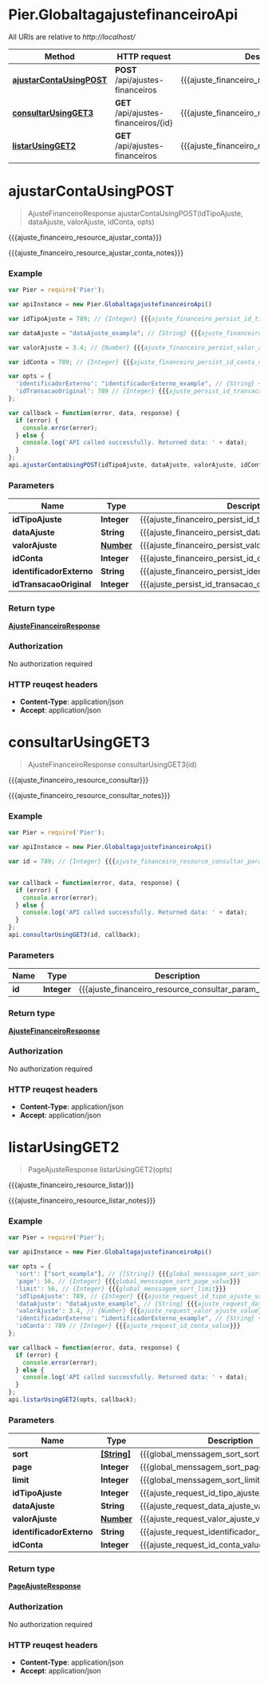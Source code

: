 # Pier.GlobaltagajustefinanceiroApi

All URIs are relative to *http://localhost/*

Method | HTTP request | Description
------------- | ------------- | -------------
[**ajustarContaUsingPOST**](GlobaltagajustefinanceiroApi.md#ajustarContaUsingPOST) | **POST** /api/ajustes-financeiros | {{{ajuste_financeiro_resource_ajustar_conta}}}
[**consultarUsingGET3**](GlobaltagajustefinanceiroApi.md#consultarUsingGET3) | **GET** /api/ajustes-financeiros/{id} | {{{ajuste_financeiro_resource_consultar}}}
[**listarUsingGET2**](GlobaltagajustefinanceiroApi.md#listarUsingGET2) | **GET** /api/ajustes-financeiros | {{{ajuste_financeiro_resource_listar}}}


<a name="ajustarContaUsingPOST"></a>
# **ajustarContaUsingPOST**
> AjusteFinanceiroResponse ajustarContaUsingPOST(idTipoAjuste, dataAjuste, valorAjuste, idConta, opts)

{{{ajuste_financeiro_resource_ajustar_conta}}}

{{{ajuste_financeiro_resource_ajustar_conta_notes}}}

### Example
```javascript
var Pier = require('Pier');

var apiInstance = new Pier.GlobaltagajustefinanceiroApi()

var idTipoAjuste = 789; // {Integer} {{{ajuste_financeiro_persist_id_tipo_ajuste_value}}}

var dataAjuste = "dataAjuste_example"; // {String} {{{ajuste_financeiro_persist_data_ajuste_value}}}

var valorAjuste = 3.4; // {Number} {{{ajuste_financeiro_persist_valor_ajuste_value}}}

var idConta = 789; // {Integer} {{{ajuste_financeiro_persist_id_conta_value}}}

var opts = { 
  'identificadorExterno': "identificadorExterno_example", // {String} {{{ajuste_financeiro_persist_identificador_externo_value}}}
  'idTransacaoOriginal': 789 // {Integer} {{{ajuste_persist_id_transacao_original}}}
};

var callback = function(error, data, response) {
  if (error) {
    console.error(error);
  } else {
    console.log('API called successfully. Returned data: ' + data);
  }
};
api.ajustarContaUsingPOST(idTipoAjuste, dataAjuste, valorAjuste, idConta, opts, callback);
```

### Parameters

Name | Type | Description  | Notes
------------- | ------------- | ------------- | -------------
 **idTipoAjuste** | **Integer**| {{{ajuste_financeiro_persist_id_tipo_ajuste_value}}} | 
 **dataAjuste** | **String**| {{{ajuste_financeiro_persist_data_ajuste_value}}} | 
 **valorAjuste** | [**Number**](.md)| {{{ajuste_financeiro_persist_valor_ajuste_value}}} | 
 **idConta** | **Integer**| {{{ajuste_financeiro_persist_id_conta_value}}} | 
 **identificadorExterno** | **String**| {{{ajuste_financeiro_persist_identificador_externo_value}}} | [optional] 
 **idTransacaoOriginal** | **Integer**| {{{ajuste_persist_id_transacao_original}}} | [optional] 

### Return type

[**AjusteFinanceiroResponse**](AjusteFinanceiroResponse.md)

### Authorization

No authorization required

### HTTP reuqest headers

 - **Content-Type**: application/json
 - **Accept**: application/json

<a name="consultarUsingGET3"></a>
# **consultarUsingGET3**
> AjusteFinanceiroResponse consultarUsingGET3(id)

{{{ajuste_financeiro_resource_consultar}}}

{{{ajuste_financeiro_resource_consultar_notes}}}

### Example
```javascript
var Pier = require('Pier');

var apiInstance = new Pier.GlobaltagajustefinanceiroApi()

var id = 789; // {Integer} {{{ajuste_financeiro_resource_consultar_param_id}}}


var callback = function(error, data, response) {
  if (error) {
    console.error(error);
  } else {
    console.log('API called successfully. Returned data: ' + data);
  }
};
api.consultarUsingGET3(id, callback);
```

### Parameters

Name | Type | Description  | Notes
------------- | ------------- | ------------- | -------------
 **id** | **Integer**| {{{ajuste_financeiro_resource_consultar_param_id}}} | 

### Return type

[**AjusteFinanceiroResponse**](AjusteFinanceiroResponse.md)

### Authorization

No authorization required

### HTTP reuqest headers

 - **Content-Type**: application/json
 - **Accept**: application/json

<a name="listarUsingGET2"></a>
# **listarUsingGET2**
> PageAjusteResponse listarUsingGET2(opts)

{{{ajuste_financeiro_resource_listar}}}

{{{ajuste_financeiro_resource_listar_notes}}}

### Example
```javascript
var Pier = require('Pier');

var apiInstance = new Pier.GlobaltagajustefinanceiroApi()

var opts = { 
  'sort': ["sort_example"], // {[String]} {{{global_menssagem_sort_sort}}}
  'page': 56, // {Integer} {{{global_menssagem_sort_page_value}}}
  'limit': 56, // {Integer} {{{global_menssagem_sort_limit}}}
  'idTipoAjuste': 789, // {Integer} {{{ajuste_request_id_tipo_ajuste_value}}}
  'dataAjuste': "dataAjuste_example", // {String} {{{ajuste_request_data_ajuste_value}}}
  'valorAjuste': 3.4, // {Number} {{{ajuste_request_valor_ajuste_value}}}
  'identificadorExterno': "identificadorExterno_example", // {String} {{{ajuste_request_identificador_externo_value}}}
  'idConta': 789 // {Integer} {{{ajuste_request_id_conta_value}}}
};

var callback = function(error, data, response) {
  if (error) {
    console.error(error);
  } else {
    console.log('API called successfully. Returned data: ' + data);
  }
};
api.listarUsingGET2(opts, callback);
```

### Parameters

Name | Type | Description  | Notes
------------- | ------------- | ------------- | -------------
 **sort** | [**[String]**](String.md)| {{{global_menssagem_sort_sort}}} | [optional] 
 **page** | **Integer**| {{{global_menssagem_sort_page_value}}} | [optional] 
 **limit** | **Integer**| {{{global_menssagem_sort_limit}}} | [optional] 
 **idTipoAjuste** | **Integer**| {{{ajuste_request_id_tipo_ajuste_value}}} | [optional] 
 **dataAjuste** | **String**| {{{ajuste_request_data_ajuste_value}}} | [optional] 
 **valorAjuste** | [**Number**](.md)| {{{ajuste_request_valor_ajuste_value}}} | [optional] 
 **identificadorExterno** | **String**| {{{ajuste_request_identificador_externo_value}}} | [optional] 
 **idConta** | **Integer**| {{{ajuste_request_id_conta_value}}} | [optional] 

### Return type

[**PageAjusteResponse**](PageAjusteResponse.md)

### Authorization

No authorization required

### HTTP reuqest headers

 - **Content-Type**: application/json
 - **Accept**: application/json

